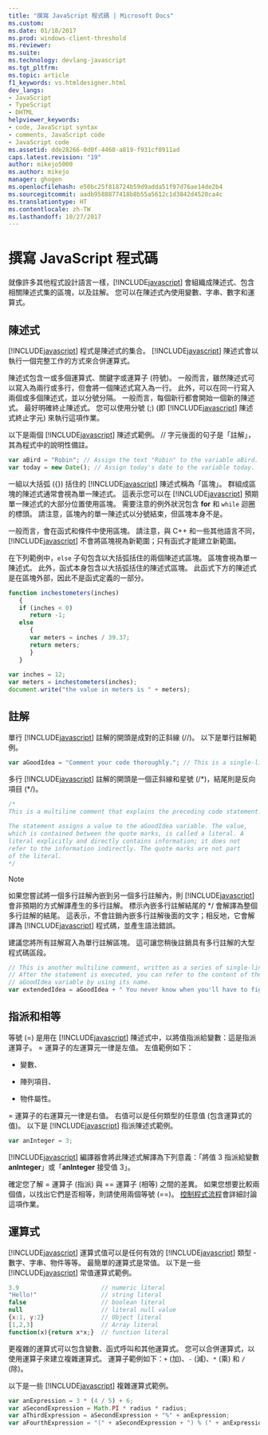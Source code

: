 ```yaml
---
title: "撰寫 JavaScript 程式碼 | Microsoft Docs"
ms.custom: 
ms.date: 01/18/2017
ms.prod: windows-client-threshold
ms.reviewer: 
ms.suite: 
ms.technology: devlang-javascript
ms.tgt_pltfrm: 
ms.topic: article
f1_keywords: vs.htmldesigner.html
dev_langs:
- JavaScript
- TypeScript
- DHTML
helpviewer_keywords:
- code, JavaScript syntax
- comments, JavaScript code
- JavaScript code
ms.assetid: dde28266-0d0f-4460-a819-f931cf0911ad
caps.latest.revision: "19"
author: mikejo5000
ms.author: mikejo
manager: ghogen
ms.openlocfilehash: e50bc25f818724b59d9adda51f97d76ae14de2b4
ms.sourcegitcommit: aadb9588877418b8b55a5612c1d3842d4520ca4c
ms.translationtype: HT
ms.contentlocale: zh-TW
ms.lasthandoff: 10/27/2017
---
```

# <a name="writing-javascript-code"></a>撰寫 JavaScript 程式碼
就像許多其他程式設計語言一樣，[!INCLUDE[javascript](../javascript/includes/javascript-md.md)] 會組織成陳述式、包含相關陳述式集的區塊，以及註解。 您可以在陳述式內使用變數、字串、數字和運算式。  
  
## <a name="statements"></a>陳述式  
 [!INCLUDE[javascript](../javascript/includes/javascript-md.md)] 程式是陳述式的集合。 [!INCLUDE[javascript](../javascript/includes/javascript-md.md)] 陳述式會以執行一個完整工作的方式來合併運算式。  
  
 陳述式包含一或多個運算式、關鍵字或運算子 (符號)。 一般而言，雖然陳述式可以寫入為兩行或多行，但會將一個陳述式寫入為一行。 此外，可以在同一行寫入兩個或多個陳述式，並以分號分隔。 一般而言，每個新行都會開始一個新的陳述式。 最好明確終止陳述式。 您可以使用分號 (;) (即 [!INCLUDE[javascript](../javascript/includes/javascript-md.md)] 陳述式終止字元) 來執行這項作業。  
  
 以下是兩個 [!INCLUDE[javascript](../javascript/includes/javascript-md.md)] 陳述式範例。 // 字元後面的句子是「註解」，其為程式中的說明性備註。  
  
```JavaScript  
var aBird = "Robin"; // Assign the text "Robin" to the variable aBird.  
var today = new Date(); // Assign today's date to the variable today.  
```  
  
 一組以大括弧 ({}) 括住的 [!INCLUDE[javascript](../javascript/includes/javascript-md.md)] 陳述式稱為「區塊」。 群組成區塊的陳述式通常會視為單一陳述式。 這表示您可以在 [!INCLUDE[javascript](../javascript/includes/javascript-md.md)] 預期單一陳述式的大部分位置使用區塊。 需要注意的例外狀況包含 **for** 和 `while` 迴圈的標頭。 請注意，區塊內的單一陳述式以分號結束，但區塊本身不是。  
  
 一般而言，會在函式和條件中使用區塊。 請注意，與 C++ 和一些其他語言不同，[!INCLUDE[javascript](../javascript/includes/javascript-md.md)] 不會將區塊視為新範圍；只有函式才能建立新範圍。  
  
 在下列範例中，`else` 子句包含以大括弧括住的兩個陳述式區塊。 區塊會視為單一陳述式。 此外，函式本身包含以大括弧括住的陳述式區塊。 此函式下方的陳述式是在區塊外部，因此不是函式定義的一部分。  
  
```JavaScript  
function inchestometers(inches)  
   {  
   if (inches < 0)  
      return -1;  
   else  
      {  
      var meters = inches / 39.37;  
      return meters;  
      }  
   }  
  
var inches = 12;  
var meters = inchestometers(inches);  
document.write("the value in meters is " + meters);  
```  
  
## <a name="comments"></a>註解  
 單行 [!INCLUDE[javascript](../javascript/includes/javascript-md.md)] 註解的開頭是成對的正斜線 (//)。 以下是單行註解範例。  
  
```JavaScript  
var aGoodIdea = "Comment your code thoroughly."; // This is a single-line comment.  
```  
  
 多行 [!INCLUDE[javascript](../javascript/includes/javascript-md.md)] 註解的開頭是一個正斜線和星號 (/*)，結尾則是反向項目 (\*/)。  
  
```JavaScript  
/*  
This is a multiline comment that explains the preceding code statement.  
  
The statement assigns a value to the aGoodIdea variable. The value,   
which is contained between the quote marks, is called a literal. A   
literal explicitly and directly contains information; it does not   
refer to the information indirectly. The quote marks are not part   
of the literal.  
*/  
```  
  
> [!NOTE]
>  如果您嘗試將一個多行註解內嵌到另一個多行註解內，則 [!INCLUDE[javascript](../javascript/includes/javascript-md.md)] 會非預期的方式解譯產生的多行註解。 標示內嵌多行註解結尾的 */ 會解譯為整個多行註解的結尾。 這表示，不會註銷內嵌多行註解後面的文字；相反地，它會解譯為 [!INCLUDE[javascript](../javascript/includes/javascript-md.md)] 程式碼，並產生語法錯誤。  
  
 建議您將所有註解寫入為單行註解區塊。 這可讓您稍後註銷具有多行註解的大型程式碼區段。  
  
```JavaScript  
// This is another multiline comment, written as a series of single-line comments.  
// After the statement is executed, you can refer to the content of the   
// aGoodIdea variable by using its name.  
var extendedIdea = aGoodIdea + " You never know when you'll have to figure out what it does.";  
```  
  
## <a name="assignments-and-equality"></a>指派和相等  
 等號 (=) 是用在 [!INCLUDE[javascript](../javascript/includes/javascript-md.md)] 陳述式中，以將值指派給變數：這是指派運算子。 = 運算子的左運算元一律是左值。 左值範例如下：  
  
-   變數、  
  
-   陣列項目、  
  
-   物件屬性。  
  
 = 運算子的右運算元一律是右值。 右值可以是任何類型的任意值 (包含運算式的值)。 以下是 [!INCLUDE[javascript](../javascript/includes/javascript-md.md)] 指派陳述式範例。  
  
```JavaScript  
var anInteger = 3;  
```  
  
 [!INCLUDE[javascript](../javascript/includes/javascript-md.md)] 編譯器會將此陳述式解譯為下列意義：「將值 3 指派給變數 **anInteger**」或「**anInteger** 接受值 3」。  
  
 確定您了解 = 運算子 (指派) 與 == 運算子 (相等) 之間的差異。 如果您想要比較兩個值，以找出它們是否相等，則請使用兩個等號 (==)。 [控制程式流程](../javascript/controlling-program-flow-javascript.md)會詳細討論這項作業。  
  
## <a name="expressions"></a>運算式  
 [!INCLUDE[javascript](../javascript/includes/javascript-md.md)] 運算式值可以是任何有效的 [!INCLUDE[javascript](../javascript/includes/javascript-md.md)] 類型 - 數字、字串、物件等等。 最簡單的運算式是常值。 以下是一些 [!INCLUDE[javascript](../javascript/includes/javascript-md.md)] 常值運算式範例。  
  
```JavaScript  
3.9                       // numeric literal  
"Hello!"                  // string literal  
false                     // boolean literal  
null                      // literal null value  
{x:1, y:2}                // Object literal  
[1,2,3]                   // Array literal  
function(x){return x*x;}  // function literal  
```  
  
 更複雜的運算式可以包含變數、函式呼叫和其他運算式。 您可以合併運算式，以使用運算子來建立複雜運算式。 運算子範例如下：`+` (加)、`-` (減)、`*` (乘) 和 `/` (除)。  
  
 以下是一些 [!INCLUDE[javascript](../javascript/includes/javascript-md.md)] 複雜運算式範例。  
  
```JavaScript  
var anExpression = 3 * (4 / 5) + 6;  
var aSecondExpression = Math.PI * radius * radius;  
var aThirdExpression = aSecondExpression + "%" + anExpression;  
var aFourthExpression = "(" + aSecondExpression + ") % (" + anExpression + ")";  
```